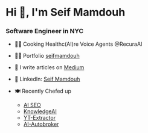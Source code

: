 <h1 align="left">Hi 👋, I'm Seif Mamdouh</h1>
<h3 align="left">Software Engineer in NYC </h3>

- 👨‍🍳 Cooking Healthc(AI)re Voice Agents @RecuraAI

- 👨‍💻 Portfolio [seifmamdouh](https://www.seifmamdouh.com/)

- 📝 I write articles on [Medium](https://medium.com/@seifmamdouh7878)

- 🤝 LinkedIn: [Seif Mamdouh](https://www.linkedin.com/in/seif-mamdouh/)

- 🍽️ Recently Chefed up
  - [AI SEO](https://scan-med-spas.vercel.app/)
  - [KnowledgeAI](https://knowledge2.vercel.app/)
  - [YT-Extractor](https://extract.coreyja.wtf/)
  - [AI-Autobroker](https://nextjs-boilerplate-seif-mamdouhs-projects.vercel.app/) 

